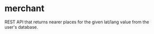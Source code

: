 # merchant
REST API that returns nearer places for the given lat/lang value from the user's database.
